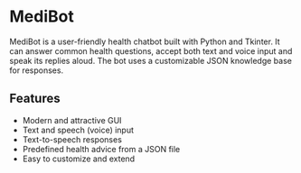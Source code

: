 # MediBot

MediBot is a user-friendly health chatbot built with Python and Tkinter. It can answer common health questions, accept both text and voice input and speak its replies aloud. The bot uses a customizable JSON knowledge base for responses.

## Features

- Modern and attractive GUI
- Text and speech (voice) input
- Text-to-speech responses
- Predefined health advice from a JSON file
- Easy to customize and extend

